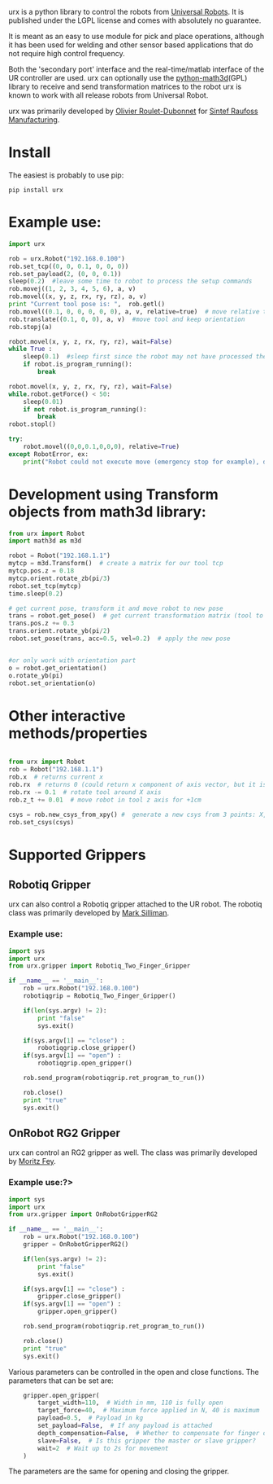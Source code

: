 urx is a python library to control the robots from [Universal Robots](https://www.universal-robots.com/). It is published under the LGPL license and comes with absolutely no guarantee.

It is meant as an easy to use module for pick and place operations, although it has been used for welding and other sensor based applications that do not require high control frequency.

Both the 'secondary port' interface and the real-time/matlab interface of the UR controller are used. urx can optionally use the [python-math3d](https://github.com/mortlind/pymath3d)(GPL) library to receive and send transformation matrices to the robot urx is known to work with all release robots from Universal Robot.

urx was primarily developed by [Olivier Roulet-Dubonnet](https://github.com/oroulet) for [Sintef Raufoss Manufacturing](http://www.sintef.no/manufacturing/).



# Install

The easiest is probably to use pip:
```
pip install urx
```


# Example use:

```python
import urx

rob = urx.Robot("192.168.0.100")
rob.set_tcp((0, 0, 0.1, 0, 0, 0))
rob.set_payload(2, (0, 0, 0.1))
sleep(0.2)  #leave some time to robot to process the setup commands
rob.movej((1, 2, 3, 4, 5, 6), a, v)
rob.movel((x, y, z, rx, ry, rz), a, v)
print "Current tool pose is: ",  rob.getl()
rob.movel((0.1, 0, 0, 0, 0, 0), a, v, relative=true)  # move relative to current pose
rob.translate((0.1, 0, 0), a, v)  #move tool and keep orientation
rob.stopj(a)

robot.movel(x, y, z, rx, ry, rz), wait=False)
while True :
    sleep(0.1)  #sleep first since the robot may not have processed the command yet
    if robot.is_program_running():
        break

robot.movel(x, y, z, rx, ry, rz), wait=False)
while.robot.getForce() < 50:
    sleep(0.01)
    if not robot.is_program_running():
        break
robot.stopl()

try:
    robot.movel((0,0,0.1,0,0,0), relative=True)
except RobotError, ex:
    print("Robot could not execute move (emergency stop for example), do something", ex)
```

# Development using Transform objects from math3d library:

```python
from urx import Robot
import math3d as m3d

robot = Robot("192.168.1.1")
mytcp = m3d.Transform()  # create a matrix for our tool tcp
mytcp.pos.z = 0.18
mytcp.orient.rotate_zb(pi/3)
robot.set_tcp(mytcp)
time.sleep(0.2)

# get current pose, transform it and move robot to new pose
trans = robot.get_pose()  # get current transformation matrix (tool to base)
trans.pos.z += 0.3
trans.orient.rotate_yb(pi/2)
robot.set_pose(trans, acc=0.5, vel=0.2)  # apply the new pose


#or only work with orientation part
o = robot.get_orientation()
o.rotate_yb(pi)
robot.set_orientation(o)
```

# Other interactive methods/properties

```python

from urx import Robot
rob = Robot("192.168.1.1")
rob.x  # returns current x
rob.rx  # returns 0 (could return x component of axis vector, but it is not very usefull
rob.rx -= 0.1  # rotate tool around X axis
rob.z_t += 0.01  # move robot in tool z axis for +1cm

csys = rob.new_csys_from_xpy() #  generate a new csys from 3 points: X, origin, Y
rob.set_csys(csys)
```

# Supported Grippers

## Robotiq Gripper

urx can also control a Robotiq gripper attached to the UR robot.  The robotiq class was primarily developed by [Mark Silliman](https://github.com/markwsilliman).

### Example use:

```python
import sys
import urx
from urx.gripper import Robotiq_Two_Finger_Gripper

if __name__ == '__main__':
    rob = urx.Robot("192.168.0.100")
    robotiqgrip = Robotiq_Two_Finger_Gripper()

    if(len(sys.argv) != 2):
        print "false"
        sys.exit()

    if(sys.argv[1] == "close") :
        robotiqgrip.close_gripper()
    if(sys.argv[1] == "open") :
        robotiqgrip.open_gripper()

    rob.send_program(robotiqgrip.ret_program_to_run())

    rob.close()
    print "true"
    sys.exit()
```

## OnRobot RG2 Gripper

urx can control an RG2 gripper as well. The class was primarily developed by [Moritz Fey](https://github.com/Mofeywalker).

### Example use:?>

```python
import sys
import urx
from urx.gripper import OnRobotGripperRG2

if __name__ == '__main__':
    rob = urx.Robot("192.168.0.100")
    gripper = OnRobotGripperRG2()

    if(len(sys.argv) != 2):
        print "false"
        sys.exit()

    if(sys.argv[1] == "close") :
        gripper.close_gripper()
    if(sys.argv[1] == "open") :
        gripper.open_gripper()

    rob.send_program(robotiqgrip.ret_program_to_run())

    rob.close()
    print "true"
    sys.exit()
```

Various parameters can be controlled in the open and close functions. The parameters that can be set are:

```python
    gripper.open_gripper(
        target_width=110,  # Width in mm, 110 is fully open
        target_force=40,  # Maximum force applied in N, 40 is maximum
        payload=0.5,  # Payload in kg
        set_payload=False,  # If any payload is attached
        depth_compensation=False,  # Whether to compensate for finger depth
        slave=False,  # Is this gripper the master or slave gripper?
        wait=2  # Wait up to 2s for movement
    )
```

The parameters are the same for opening and closing the gripper.
